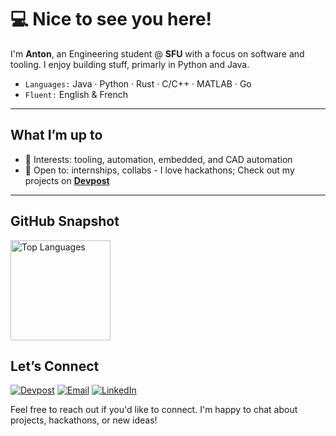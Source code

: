 # 💻 Nice to see you here!

I'm **Anton**, an Engineering student @ **SFU** with a focus on software and tooling. I enjoy building stuff, primarly in Python and Java.

- `Languages:` Java · Python · Rust · C/C++ · MATLAB · Go  
- `Fluent:` English & French

---

## What I’m up to
- 🧪 Interests: tooling, automation, embedded, and CAD automation
- 🤝 Open to: internships, collabs - I love hackathons; Check out my projects on [**Devpost**](https://devpost.com/Antonfromvancouver)

---

## GitHub Snapshot
<a href="https://github.com/antonfromvancouver">
  <img align="top" height="160" src="https://github-readme-stats.vercel.app/api/top-langs/?username=antonfromvancouver&layout=compact&hide_title=true" alt="Top Languages">
</a>


## Let’s Connect
[![Devpost](https://img.shields.io/badge/Devpost-antonilic-blue?logo=devpost)](https://devpost.com/anton-ilic)
[![Email](https://img.shields.io/badge/Email-antonilic%40protonmail.com-informational?logo=protonmail)](mailto:antonilic@protonmail.com)
[![LinkedIn](https://img.shields.io/badge/LinkedIn-anton--ilic-blue?logo=linkedin)](https://www.linkedin.com/in/anton-ilic)


Feel free to reach out if you'd like to connect. I'm happy to chat about projects, hackathons, or new ideas!






